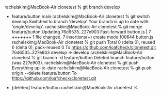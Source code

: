 rachelskim@MacBook-Air clonetest % git branch
  develop
* feature/button
  main
rachelskim@MacBook-Air clonetest % git switch develop
Switched to branch 'develop'
Your branch is up to date with 'origin/develop'.
rachelskim@MacBook-Air clonetest % git merge feature/button
Updating 76d6535..227e903
Fast-forward
 button.js | 7 +++++++
 1 file changed, 7 insertions(+)
 create mode 100644 button.js
rachelskim@MacBook-Air clonetest % git push
Total 0 (delta 0), reused 0 (delta 0), pack-reused 0
To https://github.com/loafcheck/clonetest.git
   76d6535..227e903  develop -> develop
rachelskim@MacBook-Air clonetest % git branch -d feature/button
Deleted branch feature/button (was 227e903).
rachelskim@MacBook-Air clonetest % git push
Everything up-to-date
rachelskim@MacBook-Air clonetest % git push origin --delete feature/button
To https://github.com/loafcheck/clonetest.git
 - [deleted]         feature/button
rachelskim@MacBook-Air clonetest % 
